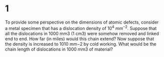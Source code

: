 # 1

To provide some perspective on the dimensions of atomic defects, consider a metal specimen that has a dislocation density of $10^4~ mm^{-2}$. Suppose that all the dislocations in 1000 mm3 (1 cm3) were somehow removed and linked end to end. How far (in miles) would this chain extend? Now suppose that the density is increased to 1010 mm−2 by cold working. What would be the chain length of dislocations in 1000 mm3 of material?